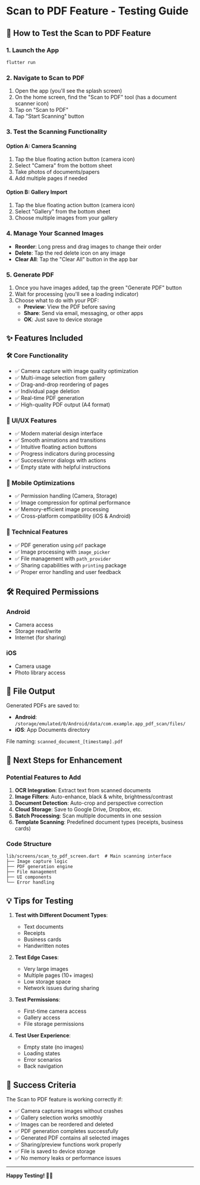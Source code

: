 # Scan to PDF Feature - Testing Guide

## 📱 How to Test the Scan to PDF Feature

### 1. Launch the App
```bash
flutter run
```

### 2. Navigate to Scan to PDF
1. Open the app (you'll see the splash screen)
2. On the home screen, find the "Scan to PDF" tool (has a document scanner icon)
3. Tap on "Scan to PDF"
4. Tap "Start Scanning" button

### 3. Test the Scanning Functionality

#### Option A: Camera Scanning
1. Tap the blue floating action button (camera icon)
2. Select "Camera" from the bottom sheet
3. Take photos of documents/papers
4. Add multiple pages if needed

#### Option B: Gallery Import
1. Tap the blue floating action button (camera icon)
2. Select "Gallery" from the bottom sheet
3. Choose multiple images from your gallery

### 4. Manage Your Scanned Images
- **Reorder**: Long press and drag images to change their order
- **Delete**: Tap the red delete icon on any image
- **Clear All**: Tap the "Clear All" button in the app bar

### 5. Generate PDF
1. Once you have images added, tap the green "Generate PDF" button
2. Wait for processing (you'll see a loading indicator)
3. Choose what to do with your PDF:
   - **Preview**: View the PDF before saving
   - **Share**: Send via email, messaging, or other apps
   - **OK**: Just save to device storage

## ✨ Features Included

### 🛠️ Core Functionality
- ✅ Camera capture with image quality optimization
- ✅ Multi-image selection from gallery
- ✅ Drag-and-drop reordering of pages
- ✅ Individual page deletion
- ✅ Real-time PDF generation
- ✅ High-quality PDF output (A4 format)

### 🎨 UI/UX Features
- ✅ Modern material design interface
- ✅ Smooth animations and transitions
- ✅ Intuitive floating action buttons
- ✅ Progress indicators during processing
- ✅ Success/error dialogs with actions
- ✅ Empty state with helpful instructions

### 📱 Mobile Optimizations
- ✅ Permission handling (Camera, Storage)
- ✅ Image compression for optimal performance
- ✅ Memory-efficient image processing
- ✅ Cross-platform compatibility (iOS & Android)

### 🔧 Technical Features
- ✅ PDF generation using `pdf` package
- ✅ Image processing with `image_picker`
- ✅ File management with `path_provider`
- ✅ Sharing capabilities with `printing` package
- ✅ Proper error handling and user feedback

## 🛠️ Required Permissions

### Android
- Camera access
- Storage read/write
- Internet (for sharing)

### iOS
- Camera usage
- Photo library access

## 📁 File Output

Generated PDFs are saved to:
- **Android**: `/storage/emulated/0/Android/data/com.example.app_pdf_scan/files/`
- **iOS**: App Documents directory

File naming: `scanned_document_[timestamp].pdf`

## 🚀 Next Steps for Enhancement

### Potential Features to Add
1. **OCR Integration**: Extract text from scanned documents
2. **Image Filters**: Auto-enhance, black & white, brightness/contrast
3. **Document Detection**: Auto-crop and perspective correction
4. **Cloud Storage**: Save to Google Drive, Dropbox, etc.
5. **Batch Processing**: Scan multiple documents in one session
6. **Template Scanning**: Predefined document types (receipts, business cards)

### Code Structure
```
lib/screens/scan_to_pdf_screen.dart  # Main scanning interface
├── Image capture logic
├── PDF generation engine
├── File management
├── UI components
└── Error handling
```

## 💡 Tips for Testing

1. **Test with Different Document Types**:
   - Text documents
   - Receipts
   - Business cards
   - Handwritten notes

2. **Test Edge Cases**:
   - Very large images
   - Multiple pages (10+ images)
   - Low storage space
   - Network issues during sharing

3. **Test Permissions**:
   - First-time camera access
   - Gallery access
   - File storage permissions

4. **Test User Experience**:
   - Empty state (no images)
   - Loading states
   - Error scenarios
   - Back navigation

## 🎯 Success Criteria

The Scan to PDF feature is working correctly if:
- ✅ Camera captures images without crashes
- ✅ Gallery selection works smoothly
- ✅ Images can be reordered and deleted
- ✅ PDF generation completes successfully
- ✅ Generated PDF contains all selected images
- ✅ Sharing/preview functions work properly
- ✅ File is saved to device storage
- ✅ No memory leaks or performance issues

---

**Happy Testing! 📱✨**
